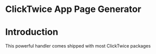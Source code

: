 # ClickTwice App Page Generator

# Introduction

This powerful handler comes shipped with most ClickTwice packages